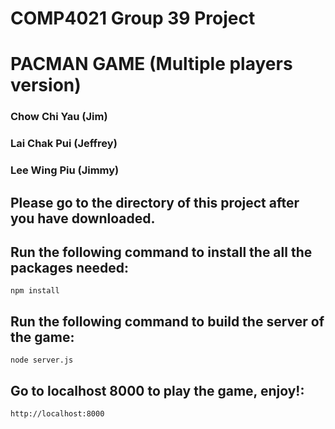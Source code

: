 # COMP4021 Group 39 Project

# PACMAN GAME (Multiple players version)

### Chow Chi Yau (Jim)
### Lai Chak Pui (Jeffrey)
### Lee Wing Piu (Jimmy)

## Please go to the directory of this project after you have downloaded.

## Run the following command to install the all the packages needed:
```
npm install
```

## Run the following command to build the server of the game:
```
node server.js
```

## Go to localhost 8000 to play the game, enjoy!:
```
http://localhost:8000
```